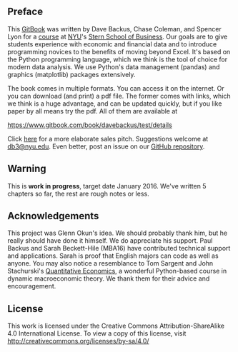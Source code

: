 ## Preface

This [GitBook](https://www.gitbook.com/book/davebackus/test/details) was written by Dave Backus, Chase Coleman, and Spencer Lyon for a [course](https://github.com/DaveBackus/Data_Bootcamp#data-bootcamp) at [NYU](http://www.nyu.edu/)'s [Stern School of Business](http://www.stern.nyu.edu/).  Our goals are to give students experience with economic and financial data and to introduce programming novices to the benefits of moving beyond Excel.  It's based on the Python programming language, which we think is the tool of choice for modern data analysis.  We use Python's data management (pandas) and graphics (matplotlib) packages extensively.  

The book comes in multiple formats.  You can access it on the internet.  Or you can download (and print) a pdf file.  The former comes with links, which we think is a huge advantage, and can be updated quickly, but if you like paper by all means try the pdf.  All of them are available at 

https://www.gitbook.com/book/davebackus/test/details

Click [here](https://docs.google.com/document/d/1EYvjgbeXk-BUGVrrVzJGqsaGaxYng1qSSB_3cxdsyJE/edit) for a more elaborate sales pitch.  Suggestions welcome at db3@nyu.edu.  Even better, post an issue on our [GitHub repository](https://github.com/DaveBackus/Data_Bootcamp_Book/issues).  

## Warning

This is **work in progress**, target date January 2016.  We've written 5 chapters so far, the rest are rough notes or less.  

## Acknowledgements 

This project was Glenn Okun's idea.  We should probably thank him, but he really should have done it himself. We do appreciate his support. Paul Backus and Sarah Beckett-Hile (MBA16) have contributed technical support and applications.  Sarah is proof that English majors can code as well as anyone. You may also notice a resemblance to Tom Sargent and John Stachurski's [Quantitative Economics](http://quant-econ.net/), a wonderful Python-based course in dynamic macroeconomic theory.  We thank them for their advice and encouragement. 

## License 

This work is licensed under the Creative Commons Attribution-ShareAlike 4.0 International License. To view a copy of this license, visit http://creativecommons.org/licenses/by-sa/4.0/

